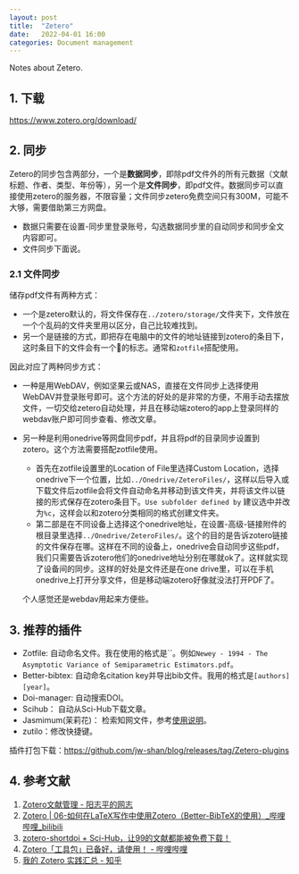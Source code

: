 ```yaml
---
layout: post
title:  "Zetero"
date:   2022-04-01 16:00 
categories: Document management
---
```




Notes about Zetero.

## 1. 下载

https://www.zotero.org/download/

## 2. 同步

Zetero的同步包含两部分，一个是**数据同步**，即除pdf文件外的所有元数据（文献标题、作者、类型、年份等），另一个是**文件同步**，即pdf文件。数据同步可以直接使用zetero的服务器，不限容量；文件同步zetero免费空间只有300M，可能不大够，需要借助第三方网盘。

- 数据只需要在设置-同步里登录账号，勾选数据同步里的自动同步和同步全文内容即可。
- 文件同步下面说。

### 2.1 文件同步

储存pdf文件有两种方式：

- 一个是zetero默认的，将文件保存在`../zotero/storage/`文件夹下，文件放在一个个乱码的文件夹里用以区分，自己比较难找到。
- 另一个是链接的方式，即把存在电脑中的文件的地址链接到zotero的条目下，这时条目下的文件会有一个🔗的标志。通常和`zotfile`搭配使用。

因此对应了两种同步方式：

- 一种是用WebDAV，例如坚果云或NAS，直接在文件同步上选择使用WebDAV并登录账号即可。这个方法的好处的是非常的方便，不用手动去摆放文件，一切交给zetero自动处理，并且在移动端zotero的app上登录同样的webdav账户即可同步查看、修改文章。

- 另一种是利用onedrive等网盘同步pdf，并且将pdf的目录同步设置到zotero。这个方法需要搭配zotfile使用。

  - 首先在zotfile设置里的Location of File里选择Custom Location，选择onedrive下一个位置，比如`../Onedrive/ZeteroFiles/`，这样以后导入或下载文件后zotfile会将文件自动命名并移动到该文件夹，并将该文件以链接的形式保存在zotero条目下。`Use subfolder defined by` 建议选中并改为`%c`，这样会以和zotero分类相同的格式创建文件夹。
  - 第二部是在不同设备上选择这个onedrive地址，在设置-高级-链接附件的根目录里选择`../Onedrive/ZeteroFiles/`。这个的目的是告诉zotero链接的文件保存在哪。这样在不同的设备上，onedrive会自动同步这些pdf，我们只需要告诉zotero他们的onedrive地址分别在哪就ok了。这样就实现了设备间的同步。这样的好处是文件还是在one drive里，可以在手机onedrive上打开分享文件，但是移动端zotero好像就没法打开PDF了。

  个人感觉还是webdav用起来方便些。

## 3. 推荐的插件

- Zotfile: 自动命名文件。我在使用的格式是``。例如`Newey - 1994 - The Asymptotic Variance of Semiparametric Estimators.pdf`。
- Better-bibtex: 自动命名citation key并导出bib文件。我用的格式是`[authors][year]`。
- Doi-manager: 自动搜索DOI。
- Scihub： 自动从Sci-Hub下载文章。
- Jasmimum(茉莉花)： 检索知网文件，参考[使用说明](https://zhuanlan.zhihu.com/p/329870430)。
- zutilo：修改快捷键。

插件打包下载：https://github.com/jw-shan/blog/releases/tag/Zetero-plugins

## 4. 参考文献

1. [Zotero文献管理 - 阳志平的网志](https://www.yangzhiping.com/tech/zotero)
2. [Zotero | 06-如何在LaTeX写作中使用Zotero（Better-BibTeX的使用）_哔哩哔哩_bilibili](https://www.bilibili.com/video/av86516831)
3. [zotero-shortdoi + Sci-Hub，让99的文献都能被免费下载！](https://mp.weixin.qq.com/s/ddJ_liehAU0fJ7M8B-Hrzg)
4. [Zotero「工具包」已备好，请使用！ - 哔哩哔哩](https://www.bilibili.com/read/cv6770896/)
5. [我的 Zotero 实践汇总 - 知乎](https://zhuanlan.zhihu.com/p/108366072?utm_source=ZHShareTargetIDMore)


